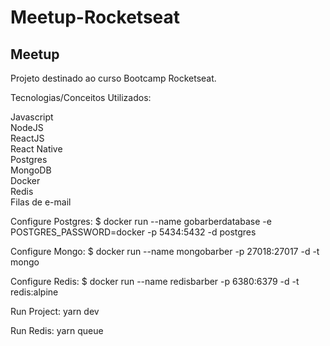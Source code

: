 # Meetup-Rocketseat

## Meetup ##


Projeto destinado ao curso Bootcamp Rocketseat.

Tecnologias/Conceitos Utilizados:

Javascript <br />
NodeJS <br />
ReactJS <br />
React Native <br />
Postgres <br />
MongoDB <br />
Docker <br />
Redis <br />
Filas de e-mail <br />

Configure Postgres:
$ docker run --name gobarberdatabase -e POSTGRES_PASSWORD=docker -p 5434:5432 -d postgres <br />

Configure Mongo:
$ docker run --name mongobarber -p 27018:27017 -d -t mongo <br />

Configure Redis: 
$ docker run --name redisbarber -p 6380:6379 -d -t redis:alpine <br />


Run Project:
yarn dev <br />

Run Redis:
yarn queue <br />
